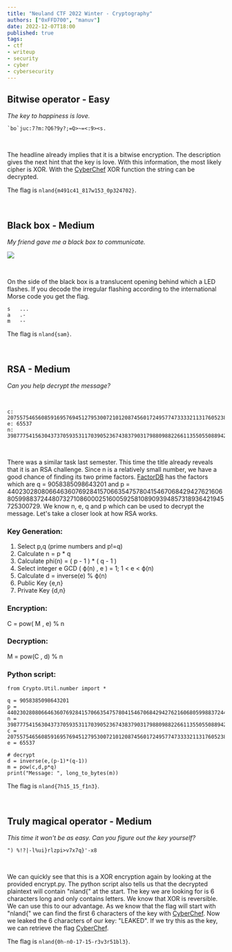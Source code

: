 ```yaml
---
title: "Neuland CTF 2022 Winter - Cryptography"
authors: ["0xFFD700", "manuv"]
date: 2022-12-07T18:00
published: true
tags:
- ctf
- writeup
- security
- cyber
- cybersecurity
---
```


## Bitwise operator - Easy

*The key to happiness is love.*
```
`bo`juc:7?m:?Q6?9y?;=Q>~=<:9><s.
```

</br>

The headline already implies that it is a bitwise encryption. The description gives the next hint that the key is love. With this information, the most likely cipher is XOR. With the [CyberChef](https://gchq.github.io/CyberChef/#recipe=XOR(%7B'option':'Hex','string':'love'%7D,'Standard',false)&input=YGJvYGp1Yzo3P206P1E2Pzl5Pzs9UT5%2BPTw6OT48cy4) XOR function the string can be decrypted.

The flag is `nland{m491c41_817w153_0p324702}`.

</br>

## Black box - Medium

*My friend gave me a black box to communicate.*

![](../../src/blog/images/neuland-ctf-12-2022/blackbox.jpeg)

</br>

On the side of the black box is a translucent opening behind which a LED flashes. If you decode the irregular flashing according to the international Morse code you get the flag.

```
s   ...
a   .-
m   --
```

The flag is `nland{sam}`.

</br>

## RSA - Medium

*Can you help decrypt the message?*

</br>

```
c: 207557546560859169576945127953007210120874560172495774733332113176052380374259008176000473940275124997746175571544779705475479684555026646029009
e: 65537
n: 398777541563043737059353117039052367438379031798809882266113550550889422915327876451213155884493233655798282644321599384995454457054595596193529
```

</br>

There was a similar task last semester. This time the title already reveals that it is an RSA challenge. Since n is a relatively small number, we have a good chance of finding its two prime factors.
[FactorDB](http://factordb.com/index.php?id=1100000003935143215) has the factors which are q = 9058385098643201 and p = 44023028080664636076928415706635475780415467068429427621606805998837244807327108600025160059258108909394857318936421945725300729.
We know n, e, q and p which can be used to decrypt the message.
Let's take a closer look at how RSA works.

### Key Generation:
1. Select  p,q (prime numbers and p!=q)
2. Calculate n = p * q
3. Calculate phi(n) = ( p - 1 ) * ( q - 1 )
4. Select integer e       GCD ( ϕ(n) , e ) = 1; 1 < e < ϕ(n)
5. Calculate d = inverse(e) % ϕ(n)
6. Public Key {e,n}
7. Private Key {d,n}

### Encryption: 
C = pow( M , e) % n

### Decryption:
M = pow(C , d) % n

### Python script:

```
from Crypto.Util.number import *

q = 9058385098643201
p = 44023028080664636076928415706635475780415467068429427621606805998837244807327108600025160059258108909394857318936421945725300729
n = 398777541563043737059353117039052367438379031798809882266113550550889422915327876451213155884493233655798282644321599384995454457054595596193529
c = 207557546560859169576945127953007210120874560172495774733332113176052380374259008176000473940275124997746175571544779705475479684555026646029009
e = 65537

# decrypt
d = inverse(e,(p-1)*(q-1))
m = pow(c,d,p*q)
print("Message: ", long_to_bytes(m))
```

The flag is `nland{7h15_15_f1n3}`.

<br>

## Truly magical operator - Medium

*This time it won't be as easy. Can you figure out the key yourself?*

```
") %!?|-l%ui}rlzpi>v7x7q}'-x8
```

</br>

We can quickly see that this is a XOR encryption again by looking at the provided encrypt.py. The python script also tells us that the decrypted plaintext will contain "nland{" at the start. The key we are looking for is 6 characters long and only contains letters. 
We know that XOR is reversible. We can use this to our advantage. As we know that the flag will start with "nland{" we can find the first 6 characters of the key with [CyberChef](https://gchq.github.io/CyberChef/#recipe=XOR(%7B'option':'UTF8','string':'nland%7B'%7D,'Standard',false)&input=IikgJSE/fC1sJXVpfXJsenBpPnY3eDdxfScteDg). Now we leaked the 6 characters of our key: "LEAKED". If we try this as the key, we can retrieve the flag [CyberChef](https://gchq.github.io/CyberChef/#recipe=XOR(%7B'option':'UTF8','string':'LEAKED'%7D,'Standard',false)&input=IikgJSE/fC1sJXVpfXJsenBpPnY3eDdxfScteDg).

The flag is `nland{0h-n0-17-15-r3v3r51bl3}`.

